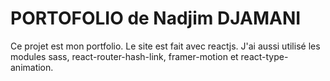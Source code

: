 # PORTOFOLIO de Nadjim DJAMANI

Ce projet est mon portfolio. Le site est fait avec reactjs.
J'ai aussi utilisé les modules sass, react-router-hash-link, framer-motion et react-type-animation.



